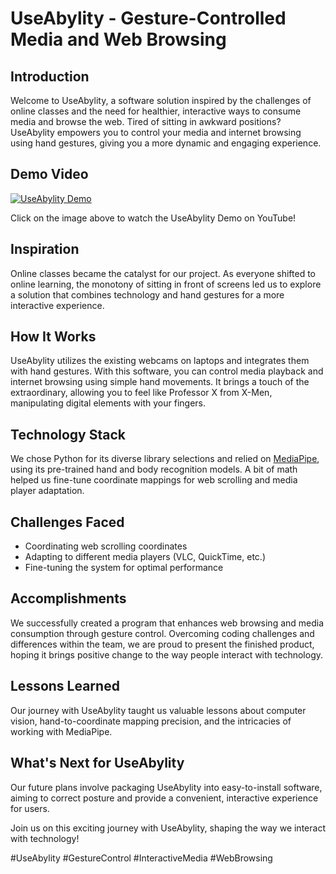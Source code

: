 # UseAbylity - Gesture-Controlled Media and Web Browsing

## Introduction

Welcome to UseAbylity, a software solution inspired by the challenges of online classes and the need for healthier, interactive ways to consume media and browse the web. Tired of sitting in awkward positions? UseAbylity empowers you to control your media and internet browsing using hand gestures, giving you a more dynamic and engaging experience.

## Demo Video

[![UseAbylity Demo](https://img.youtube.com/vi/B00rfKaODA4/0.jpg)](https://www.youtube.com/watch?v=B00rfKaODA4)

Click on the image above to watch the UseAbylity Demo on YouTube!

## Inspiration

Online classes became the catalyst for our project. As everyone shifted to online learning, the monotony of sitting in front of screens led us to explore a solution that combines technology and hand gestures for a more interactive experience.

## How It Works

UseAbylity utilizes the existing webcams on laptops and integrates them with hand gestures. With this software, you can control media playback and internet browsing using simple hand movements. It brings a touch of the extraordinary, allowing you to feel like Professor X from X-Men, manipulating digital elements with your fingers.

## Technology Stack

We chose Python for its diverse library selections and relied on [MediaPipe](https://mediapipe.dev/), using its pre-trained hand and body recognition models. A bit of math helped us fine-tune coordinate mappings for web scrolling and media player adaptation.

## Challenges Faced

- Coordinating web scrolling coordinates
- Adapting to different media players (VLC, QuickTime, etc.)
- Fine-tuning the system for optimal performance

## Accomplishments

We successfully created a program that enhances web browsing and media consumption through gesture control. Overcoming coding challenges and differences within the team, we are proud to present the finished product, hoping it brings positive change to the way people interact with technology.

## Lessons Learned

Our journey with UseAbylity taught us valuable lessons about computer vision, hand-to-coordinate mapping precision, and the intricacies of working with MediaPipe.

## What's Next for UseAbylity

Our future plans involve packaging UseAbylity into easy-to-install software, aiming to correct posture and provide a convenient, interactive experience for users.

Join us on this exciting journey with UseAbylity, shaping the way we interact with technology!

#UseAbylity #GestureControl #InteractiveMedia #WebBrowsing
